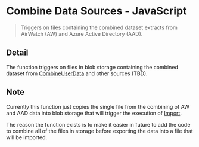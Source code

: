 # Combine Data Sources - JavaScript

> Triggers on files containing the combined dataset extracts from AirWatch (AW)
> and Azure Active Directory (AAD).

## Detail

The function triggers on files in blob storage containing the combined dataset
from [CombineUserData](../CombineUserData) and other sources (TBD).

## Note

Currently this function just copies the single file from the combining of AW
and AAD data into blob storage that will trigger the execution of
[Import](../import).

The reason the function exists is to make it easier in future to add the code
to combine all of the files in storage before exporting the data into a file
that will be imported.
